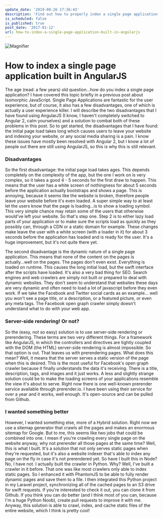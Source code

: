 ```yaml
---
update_date: '2019-08-26 17:36:43'
description: 'Find out how to properly index a single page application for Google and other search engines with Prerender.'
is_scheduled: false
is_published: true
post_date: '2017-01-12'
url: how-to-index-a-single-page-application-built-in-angularjs
---
```

![Magnifier](/images/articles/magnifier.jpg)

# How to index a single page application built in AngularJS

The age (read: a few years) old question...how do you index a single page application? I have covered this topic briefly in a previous post about Isomorphic JavaScript. Single Page Applications are fantastic for the user experience, but of course, it also has a few disadvantages, one of which is actually a user experience killer. I will describe the two disadvantages that I have found using AngularJS (I know, I haven't completely switched to Angular 2, calm yourselves) and a solution to combat both of these problems in this post. So to get started, the disadvantages that I have found: the initial page load takes long which causes users to leave your website and indexing your website, or any social media sharing is a pain. I know these issues have mostly been resolved with Angular 2, but I know a lot of people out there are still using AngularJS, so this is why this is still relevant.

### Disadvantages

So the first disadvantage: the initial page load takes ages. This depends completely on the complexity of the app, but the one I work on is very complex, so it takes a good 4 - 5 seconds for the first draw to happen. This means that the user has a white screen of nothingness for about 5 seconds before the application actually bootstraps and shows a page. This is annoying, because it seems like the website is broken, therefore people leave your website before it's even loaded. A super simple way to at least let the users know that the page is loading...is to show a loading symbol. This very simple chance may retain some of the users that otherwise would've left your website. So that's step one. Step 2 is to either lazy load parts of your application or to make sure the scripts load as quickly as they possibly can, through a CDN or a static domain for example. These changes make leave the user with a white screen (with a loader in it) for about 3 seconds before the application has loaded and is ready for the user. It's a huge improvement, but it's not quite there yet.

The second disadvantage is the dynamic nature of a single page application. This means that none of the content on the pages is actually...well on the pages. The pages don't even exist. Everything is loaded on runtime. This causes the long initial load, but the swift interface after the scripts have loaded. It's also a very bad thing for SEO. Search engines and web crawlers are simply not built or prepared to deal with dynamic websites. They don't seem to understand that websites these days are very dynamic and often need to load a lot of javascript before they even work. If we take the Facebook and Twitter social cards as an example... well you won't see a page title, or a description, or a featured picture, or even any meta tags. The Facebook open graph crawler simply doesn't understand what to do with your web app.

### Server-side rendering! Or not?

So the (easy, not so easy) solution is to use server-side rendering or prerendering. These terms are two very different things. For a framework like AngularJS, in which the controllers and directives are tightly coupled with the DOM (the HTML) server-side rendering is almost impossible. So that option is out. That leaves us with prerendering pages. What does this mean? Well, it means that the server serves a static version of the page when this is desired. This is the most useful for Facebook's open graph crawler because it finally understands the data it's receiving. There is a title, description, tags, and images and it just works. A less and slightly strange solution could be to make the loading screens of your applications resemble the view it's about to serve. Right now there is one well-known prerender service available through prerender.io. I have been using their service for over a year and it works, well enough. It's open-source and can be pulled from Github.

### I wanted something better

However, I wanted something else, more of a Hybrid solution. Right now we use a sitemap generator that crawls all the pages and makes an enormous sitemap for Google. But to me, this seems like two jobs that could be combined into one. I mean if you're crawling every single page on the website anyway, why not prerender all those pages at the same time? Well, this is what I built. It's a solution that not only serves static pages when they're requested, but it's also a website indexer that's able to index any page on the fly in case it's not prerendered yet. So have I built this in Node? No, I have not. I actually built the crawler in Python. Why? Well, I've built a crawler in it before. That one was like most crawlers only able to index static pages. So I enhanced it with PhantomJS to be able to fully render dynamic pages and save them to a file. I then integrated this Python project in my Laravel project, synchronizing all of the cached pages to an S3 drive for swift requests. If you're interested to check it out, you can clone it from Github. If you think you can do better (and I think most of you can, because I'm a huge Python Noob), create pull requests to improve it with me. Anyway, this solution is able to crawl, index, and cache static files of the entire website, which I think is pretty cool!